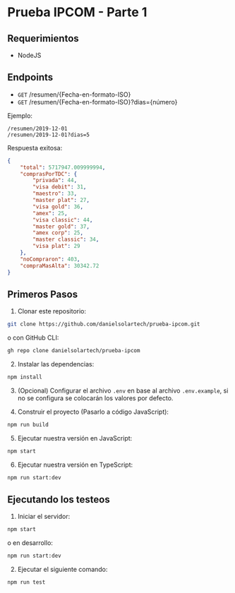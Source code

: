 # Prueba IPCOM - Parte 1

## Requerimientos
-   NodeJS

## Endpoints
-   `GET` /resumen/{Fecha-en-formato-ISO}
-   `GET` /resumen/{Fecha-en-formato-ISO}?dias={número}

Ejemplo:
```
/resumen/2019-12-01
/resumen/2019-12-01?dias=5
```

Respuesta exitosa:
```json
{
    "total": 5717947.009999994,
    "comprasPorTDC": {
        "privada": 44,
        "visa debit": 31,
        "maestro": 33,
        "master plat": 27,
        "visa gold": 36,
        "amex": 25,
        "visa classic": 44,
        "master gold": 37,
        "amex corp": 25,
        "master classic": 34,
        "visa plat": 29
    },
    "noCompraron": 403,
    "compraMasAlta": 30342.72
}
```

## Primeros Pasos
1. Clonar este repositorio:
```sh
git clone https://github.com/danielsolartech/prueba-ipcom.git
```
o con GitHub CLI:
```sh
gh repo clone danielsolartech/prueba-ipcom
```

2. Instalar las dependencias:
```sh
npm install
```

3. (Opcional) Configurar el archivo `.env` en base al archivo `.env.example`, si no se configura se colocarán los valores por defecto.

4. Construir el proyecto (Pasarlo a código JavaScript):
```sh
npm run build
```

5. Ejecutar nuestra versión en JavaScript:
```sh
npm start
```

6. Ejecutar nuestra versión en TypeScript:
```sh
npm run start:dev
```

## Ejecutando los testeos
1. Iniciar el servidor:
```sh
npm start
```
o en desarrollo:
```sh
npm run start:dev
```

2. Ejecutar el siguiente comando:
```sh
npm run test
```
